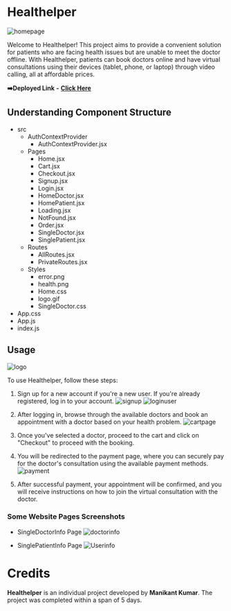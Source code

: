 # Healthelper
![homepage](https://github.com/Manikantkr-1004/torpid-cushion-8810/assets/123896779/bcc68b12-723a-49e4-89e2-9e478f7ed28e)

Welcome to Healthelper! This project aims to provide a convenient solution for patients who are facing health issues but are unable to meet the doctor offline. With Healthelper, patients can book doctors online and have virtual consultations using their devices (tablet, phone, or laptop) through video calling, all at affordable prices.  

**➡️Deployed Link** **-** **[Click Here](https://healthelper.netlify.app/)**

## Understanding Component Structure

- src
  - AuthContextProvider
    - AuthContextProvider.jsx
  - Pages
    - Home.jsx
    - Cart.jsx
    - Checkout.jsx
    - Signup.jsx
    - Login.jsx
    - HomeDoctor.jsx
    - HomePatient.jsx
    - Loading.jsx
    - NotFound.jsx
    - Order.jsx
    - SingleDoctor.jsx
    - SinglePatient.jsx
  - Routes
    - AllRoutes.jsx
    - PrivateRoutes.jsx
  - Styles
    - error.png
    - health.png
    - Home.css
    - logo.gif
    - SingleDoctor.css
- App.css
- App.js
- index.js

## Usage
![logo](https://github.com/Manikantkr-1004/torpid-cushion-8810/assets/123896779/be30573f-4240-42e1-870a-ce9a73b7a138)

To use Healthelper, follow these steps:

1. Sign up for a new account if you're a new user. If you're already registered, log in to your account.
![signup](https://github.com/Manikantkr-1004/torpid-cushion-8810/assets/123896779/62d8dcf7-5391-4de1-88b7-d12b32385cb0)
![loginuser](https://github.com/Manikantkr-1004/torpid-cushion-8810/assets/123896779/3f7f6c80-b64a-4ab7-80a6-e8eabdd78b3b)

2. After logging in, browse through the available doctors and book an appointment with a doctor based on your health problem.
![cartpage](https://github.com/Manikantkr-1004/torpid-cushion-8810/assets/123896779/520d4f80-0b7d-4553-9f3c-8bbd5d41e115)

3. Once you've selected a doctor, proceed to the cart and click on "Checkout" to proceed with the booking.

4. You will be redirected to the payment page, where you can securely pay for the doctor's consultation using the available payment methods.
![payment](https://github.com/Manikantkr-1004/torpid-cushion-8810/assets/123896779/2c68e0d1-5974-4e89-a7d7-d8e87aa87680)

5. After successful payment, your appointment will be confirmed, and you will receive instructions on how to join the virtual consultation with the doctor.


### Some Website Pages Screenshots
- SingleDoctorInfo Page
![doctorinfo](https://github.com/Manikantkr-1004/torpid-cushion-8810/assets/123896779/fb3ce495-c941-4544-9ec4-29296b069768)

- SinglePatientInfo Page
![Userinfo](https://github.com/Manikantkr-1004/torpid-cushion-8810/assets/123896779/d84ff421-e86f-467a-b3dc-1cfcdef5a833)

# Credits
**Healthelper** is an individual project developed by __Manikant Kumar__. The project was completed within a span of 5 days.
